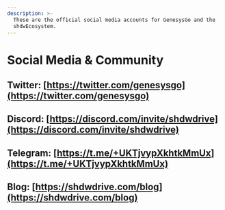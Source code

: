 ```yaml
---
description: >-
  These are the official social media accounts for GenesysGo and the
  shdwEcosystem.
---
```


# Social Media & Community

## Twitter: [https://twitter.com/genesysgo](https://twitter.com/genesysgo)

## Discord: [https://discord.com/invite/shdwdrive](https://discord.com/invite/shdwdrive)

## Telegram: [https://t.me/+UKTjvypXkhtkMmUx](https://t.me/+UKTjvypXkhtkMmUx)

## Blog: [https://shdwdrive.com/blog](https://shdwdrive.com/blog)
